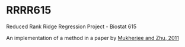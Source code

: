 # RRRR615
Reduced Rank Ridge Regression Project - Biostat 615

An implementation of a method in a paper by [Mukherjee and Zhu, 2011](http://dept.stat.lsa.umich.edu/~jizhu/pubs/Mukherjee-SADM11.pdf)
